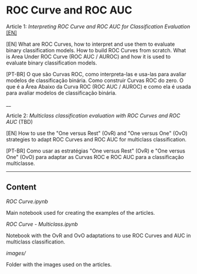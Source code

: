 # ROC Curve and ROC AUC

Article 1: *Interpreting ROC Curve and ROC AUC for Classification Evaluation* [[EN]](https://towardsdatascience.com/interpreting-roc-curve-and-roc-auc-for-classification-evaluation-28ec3983f077)

[EN] What are ROC Curves, how to interpret and use them to evaluate binary classification models. How to build ROC Curves from scratch. What is Area Under ROC Curve (ROC AUC / AUROC) and how it is used to evaluate binary classification models.

[PT-BR] O que são Curvas ROC, como interpreta-las e usa-las para avaliar modelos de classificação binária. Como construir Curvas ROC do zero. O que é a Área Abaixo da Curva ROC (ROC AUC / AUROC) e como ela é usada para avaliar modelos de classificação binária.

__

Article 2: *Multiclass classification evaluation with ROC Curves and ROC AUC* (TBD)

[EN] How to use the "One versus Rest" (OvR) and "One versus One" (OvO) strategies to adapt ROC Curves and ROC AUC for multiclass classification.

[PT-BR] Como usar as estratégias "One versus Rest" (OvR) e "One versus One" (OvO) para adaptar as Curvas ROC e ROC AUC para a classificação multiclasse.

___

## Content

*ROC Curve.ipynb*

Main notebook used for creating the examples of the articles.

*ROC Curve - Multiclass.ipynb*

Notebook with the OvR and OvO adaptations to use ROC Curves and AUC in multiclass classification.

*images/*

Folder with the images used on the articles.
